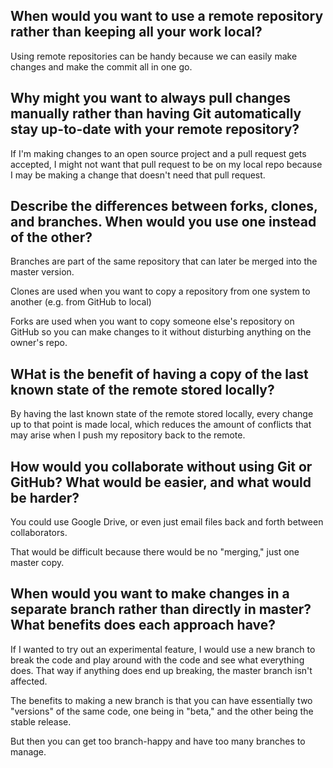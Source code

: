 ## When would you want to use a remote repository rather than keeping all your work local?  ##

Using remote repositories can be handy because we can easily make changes and make the commit all in one go. 

## Why might you want to always pull changes manually rather than having Git automatically stay up-to-date with your remote repository? ##

If I'm making changes to an open source project and a pull request gets accepted, I might not want that pull request to be on my local repo because I may be making a change that doesn't need that pull request.

## Describe the differences between forks, clones, and branches. When would you use one instead of the other? ##

Branches are part of the same repository that can later be merged into the master version. 

Clones are used when you want to copy a repository from one system to another (e.g. from GitHub to local)

Forks are used when you want to copy someone else's repository on GitHub so you can make changes to it without disturbing anything on the owner's repo. 

## WHat is the benefit of having a copy of the last known state of the remote stored locally? ##

By having the last known state of the remote stored locally, every change up to that point is made local, which reduces the amount of conflicts that may arise when I push my repository back to the remote. 

## How would you collaborate without using Git or GitHub? What would be easier, and what would be harder? ##

You could use Google Drive, or even just email files back and forth between collaborators. 

That would be difficult because there would be no "merging," just one master copy.

## When would you want to make changes in a separate branch rather than directly in master? What benefits does each approach have? ##

If I wanted to try out an experimental feature, I would use a new branch to break the code and play around with the code and see what everything does. That way if anything does end up breaking, the master branch isn't affected. 

The benefits to making a new branch is that you can have essentially two "versions" of the same code, one being in "beta," and the other being the stable release. 

But then you can get too branch-happy and have too many branches to manage.